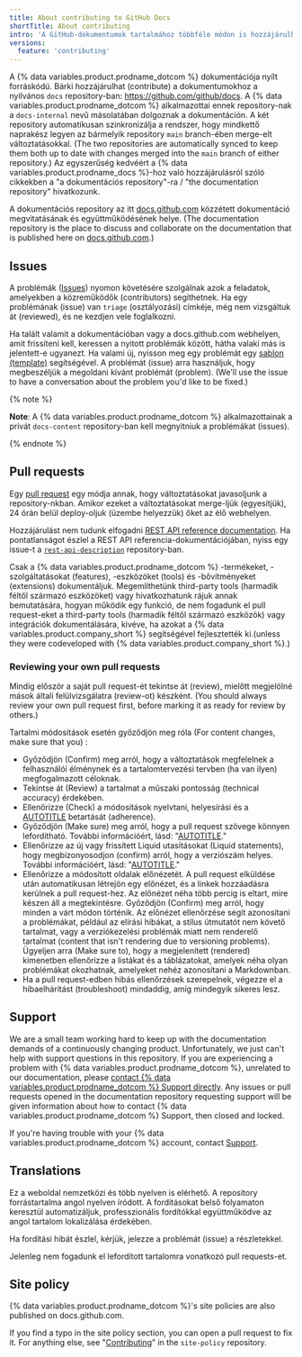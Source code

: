 ```yaml
---
title: About contributing to GitHub Docs
shortTitle: About contributing
intro: 'A GitHub-dokumentumok tartalmához többféle módon is hozzájárulhat.'
versions:
  feature: 'contributing'
---
```


A {% data variables.product.prodname_dotcom %} dokumentációja nyílt forráskódú. Bárki hozzájárulhat (contribute) a dokumentumokhoz a nyilvános `docs` repository-ban: https://github.com/github/docs. A {% data variables.product.prodname_dotcom %} alkalmazottai ennek repository-nak a `docs-internal` nevű  másolatában dolgoznak a dokumentáción. A két repository automatikusan szinkronizálja a rendszer, hogy mindkettő naprakész legyen az bármelyik repository `main` branch-ében merge-elt változtatásokkal. (The two repositories are automatically synced to keep them both up to date with changes merged into the `main` branch of either repository.) Az egyszerűség kedvéért a {% data variables.product.prodname_docs %}-hoz való hozzájárulásról szóló cikkekben a "a dokumentációs repository"-ra / "the documentation repository" hivatkozunk.

A dokumentációs repository az itt [docs.github.com](/) közzétett dokumentáció megvitatásának és együttműködésének helye. (The documentation repository is the place to discuss and collaborate on the documentation that is published here on [docs.github.com](/).<!-- markdownlint-disable-line search-replace -->)

## Issues

A problémák ([Issues](/github/managing-your-work-on-github/about-issues)) nyomon követésére szolgálnak azok a feladatok, amelyekben a közreműködők (contributors) segíthetnek. Ha egy problémának (issue) van `triage` (osztályozási) címkéje, még nem vizsgáltuk át (reviewed), és ne kezdjen vele foglalkozni.

Ha talált valamit a dokumentációban vagy a docs.github.com webhelyen, amit frissíteni kell, keressen a nyitott problémák között, hátha valaki más is jelentett-e ugyanezt. Ha valami új, nyisson meg egy problémát egy [sablon (template)](https://github.com/github/docs/issues/new/choose) segítségével. A problémát (issue) arra használjuk, hogy megbeszéljük a megoldani kívánt problémát (problem). (We'll use the issue to have a conversation about the problem you'd like to be fixed.) <!-- markdownlint-disable-line search-replace -->

{% note %}

**Note**: A {% data variables.product.prodname_dotcom %} alkalmazottainak a privát  `docs-content` repository-ban kell megnyitniuk a problémákat (issues).

{% endnote %}

## Pull requests

Egy [pull request](/github/collaborating-with-issues-and-pull-requests/about-pull-requests) egy módja annak, hogy változtatásokat javasoljunk a repository-nkban. Amikor ezeket a változtatásokat merge-ljük (egyesítjük), 24 órán belül deploy-oljuk (üzembe helyezzük) őket az élő webhelyen.

Hozzájárulást nem tudunk elfogadni [REST API reference documentation](/rest/reference). Ha pontatlanságot észlel a REST API referencia-dokumentációjában, nyiss egy issue-t a [`rest-api-description`](https://github.com/github/rest-api-description/issues/new?template=schema-inaccuracy.md) repository-ban.

Csak a {% data variables.product.prodname_dotcom %} -termékeket, -szolgáltatásokat (features), -eszközöket (tools) és -bővítményeket (extensions) dokumentáljuk. Megemlíthetünk third-party tools (harmadik féltől származó eszközöket) vagy hivatkozhatunk rájuk annak bemutatására, hogyan működik egy funkció, de nem fogadunk el pull request-eket a third-party tools (harmadik féltől származó eszközök) vagy integrációk dokumentálására, kivéve, ha azokat a {% data variables.product.company_short %} segítségével fejlesztették ki.(unless they were codeveloped with {% data variables.product.company_short %}.)

### Reviewing your own pull requests

Mindig először a saját pull request-ét tekintse át (review), mielőtt megjelölné mások általi felülvizsgálatra (review-ot) készként. (You should always review your own pull request first, before marking it as ready for review by others.)

Tartalmi módosítások esetén győződjön meg róla (For content changes, make sure that you) :

* Győződjön (Confirm) meg arról, hogy a változtatások megfelelnek a felhasználói élménynek és a tartalomtervezési tervben (ha van ilyen) megfogalmazott céloknak.
* Tekintse át (Review) a tartalmat a műszaki pontosság (technical accuracy) érdekében.
* Ellenőrizze (Check) a módosítások nyelvtani, helyesírási és a [AUTOTITLE](/contributing/style-guide-and-content-model/style-guide) betartását (adherence).
* Győződjön (Make sure) meg arról, hogy a pull request szövege könnyen lefordítható. További információért, lásd:  "[AUTOTITLE](/contributing/writing-for-github-docs/writing-content-to-be-translated)."
* Ellenőrizze az új vagy frissített Liquid utasításokat (Liquid statements), hogy megbizonyosodjon (confirm) arról, hogy a verziószám helyes. További információért, lásd:  "[AUTOTITLE](/contributing/syntax-and-versioning-for-github-docs/versioning-documentation)."
* Ellenőrizze a módosított oldalak előnézetét. A pull request elküldése után automatikusan létrejön egy előnézet, és a linkek hozzáadásra kerülnek a pull request-hez. Az előnézet néha több percig is eltart, mire készen áll a megtekintésre. Győződjön (Confirm) meg arról, hogy minden a várt módon történik. Az előnézet ellenőrzése segít azonosítani a problémákat, például az elírási hibákat, a stílus útmutatót nem követő tartalmat, vagy a verziókezelési problémák miatt nem renderelő tartalmat (content that isn't rendering due to versioning problems). Ügyeljen arra (Make sure to), hogy a megjelenített (rendered) kimenetben ellenőrizze a listákat és a táblázatokat, amelyek néha olyan problémákat okozhatnak, amelyeket nehéz azonosítani a Markdownban.
* Ha a pull request-edben hibás ellenőrzések szerepelnek, végezze el a hibaelhárítást (troubleshoot) mindaddig, amíg mindegyik sikeres lesz.

## Support

We are a small team working hard to keep up with the documentation demands of a continuously changing product. Unfortunately, we just can't help with support questions in this repository. If you are experiencing a problem with {% data variables.product.prodname_dotcom %}, unrelated to our documentation, please [contact {% data variables.product.prodname_dotcom %} Support directly](https://support.github.com/contact). Any issues or pull requests opened in the documentation repository requesting support will be given information about how to contact {% data variables.product.prodname_dotcom %} Support, then closed and locked.

If you're having trouble with your {% data variables.product.prodname_dotcom %} account, contact [Support](https://support.github.com/contact?tags=docs-contributing-guide).

## Translations

Ez a weboldal nemzetközi és több nyelven is elérhető. A repository forrástartalma angol nyelven íródott. A fordításokat belső folyamaton keresztül automatizáljuk, professzionális fordítókkal együttműködve az angol tartalom lokalizálása érdekében.

Ha fordítási hibát észlel, kérjük, jelezze a problémát (issue) a részletekkel.

Jelenleg nem fogadunk el lefordított tartalomra vonatkozó pull requests-et.

## Site policy

{% data variables.product.prodname_dotcom %}'s site policies are also published on docs.github.com.<!-- markdownlint-disable-line search-replace -->

If you find a typo in the site policy section, you can open a pull request to fix it. For anything else, see "[Contributing](https://github.com/github/site-policy/blob/main/CONTRIBUTING.md)" in the `site-policy` repository.
